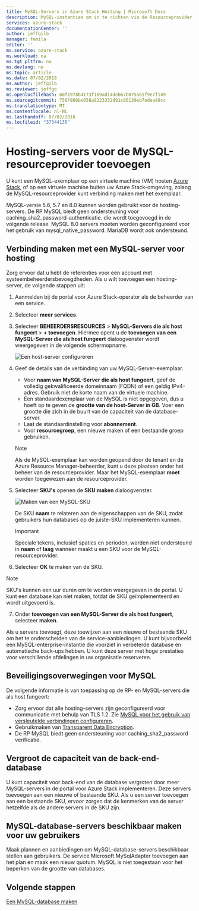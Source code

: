 ```yaml
---
title: MySQL-Servers in Azure Stack Hosting | Microsoft Docs
description: MySQL-instanties om in te richten via de Resourceprovider van MySQL-Adapter toevoegen
services: azure-stack
documentationCenter: ''
author: jeffgilb
manager: femila
editor: ''
ms.service: azure-stack
ms.workload: na
ms.tgt_pltfrm: na
ms.devlang: na
ms.topic: article
ms.date: 07/02/2018
ms.author: jeffgilb
ms.reviewer: jeffgo
ms.openlocfilehash: 60f1978b4173f169ad14deb67b075a61f9e7f149
ms.sourcegitcommit: 756f866be058a8223332d91c86139eb7edea80cc
ms.translationtype: MT
ms.contentlocale: nl-NL
ms.lasthandoff: 07/02/2018
ms.locfileid: "37344135"
---
```

# <a name="add-hosting-servers-for-the-mysql-resource-provider"></a>Hosting-servers voor de MySQL-resourceprovider toevoegen

U kunt een MySQL-exemplaar op een virtuele machine (VM) hosten [Azure Stack](azure-stack-poc.md), of op een virtuele machine buiten uw Azure Stack-omgeving, zolang de MySQL-resourceprovider kunt verbinding maken met het exemplaar.

MySQL-versie 5.6, 5.7 en 8.0 kunnen worden gebruikt voor de hosting-servers. De RP MySQL biedt geen ondersteuning voor caching_sha2_password-authenticatie. die wordt toegevoegd in de volgende release. MySQL 8.0 servers moeten worden geconfigureerd voor het gebruik van mysql_native_password. MariaDB wordt ook ondersteund.

## <a name="connect-to-a-mysql-hosting-server"></a>Verbinding maken met een MySQL-server voor hosting

Zorg ervoor dat u hebt de referenties voor een account met systeembeheerdersbevoegdheden. Als u wilt toevoegen een hosting-server, de volgende stappen uit:

1. Aanmelden bij de portal voor Azure Stack-operator als de beheerder van een service.
2. Selecteer **meer services**.
3. Selecteer **BEHEERDERSRESOURCES** > **MySQL-Servers die als host fungeert** > **+ toevoegen**. Hiermee opent u de **toevoegen van een MySQL-Server die als host fungeert** dialoogvenster wordt weergegeven in de volgende schermopname.

   ![Een host-server configureren](./media/azure-stack-mysql-rp-deploy/mysql-add-hosting-server-2.png)

4. Geef de details van de verbinding van uw MySQL-Server-exemplaar.

   * Voor **naam van MySQL-Server die als host fungeert**, geef de volledig gekwalificeerde domeinnaam (FQDN) of een geldig IPv4-adres. Gebruik niet de korte naam van de virtuele machine.
   * Een standaardexemplaar van de MySQL is niet opgegeven, dus u hoeft op te geven de **grootte van de host-Server in GB**. Voer een grootte die zich in de buurt van de capaciteit van de database-server.
   * Laat de standaardinstelling voor **abonnement**.
   * Voor **resourcegroep**, een nieuwe maken of een bestaande groep gebruiken.

   > [!NOTE]
   > Als de MySQL-exemplaar kan worden geopend door de tenant en de Azure Resource Manager-beheerder, kunt u deze plaatsen onder het beheer van de resourceprovider. Maar het MySQL-exemplaar **moet** worden toegewezen aan de resourceprovider.

5. Selecteer **SKU's** openen de **SKU maken** dialoogvenster.

   ![Maken van een MySQL-SKU](./media/azure-stack-mysql-rp-deploy/mysql-new-sku.png)

   De SKU **naam** te relateren aan de eigenschappen van de SKU, zodat gebruikers hun databases op de juiste-SKU implementeren kunnen.

   >[!IMPORTANT]
   >Speciale tekens, inclusief spaties en perioden, worden niet ondersteund in **naam** of **laag** wanneer maakt u een SKU voor de MySQL-resourceprovider.

6. Selecteer **OK** te maken van de SKU.
> [!NOTE]
> SKU's kunnen een uur duren om te worden weergegeven in de portal. U kunt een database kan niet maken, totdat de SKU geïmplementeerd en wordt uitgevoerd is.

7. Onder **toevoegen van een MySQL-Server die als host fungeert**, selecteer **maken**.

Als u servers toevoegt, deze toewijzen aan een nieuwe of bestaande SKU om het te onderscheiden van de service-aanbiedingen. U kunt bijvoorbeeld een MySQL-enterprise-instantie die voorziet in verbeterde database en automatische back-ups hebben. U kunt deze server met hoge prestaties voor verschillende afdelingen in uw organisatie reserveren.

## <a name="security-considerations-for-mysql"></a>Beveiligingsoverwegingen voor MySQL

De volgende informatie is van toepassing op de RP- en MySQL-servers die als host fungeert:

* Zorg ervoor dat alle hosting-servers zijn geconfigureerd voor communicatie met behulp van TLS 1.2. Zie [MySQL voor het gebruik van versleutelde verbindingen configureren](https://dev.mysql.com/doc/refman/5.7/en/using-encrypted-connections.html).
* Gebruikmaken van [Transparent Data Encryption](https://dev.mysql.com/doc/mysql-secure-deployment-guide/5.7/en/secure-deployment-data-encryption.html).
* De RP MySQL biedt geen ondersteuning voor caching_sha2_password verificatie.

## <a name="increase-backend-database-capacity"></a>Vergroot de capaciteit van de back-end-database

U kunt capaciteit voor back-end van de database vergroten door meer MySQL-servers in de portal voor Azure Stack implementeren. Deze servers toevoegen aan een nieuwe of bestaande SKU. Als u een server toevoegen aan een bestaande SKU, ervoor zorgen dat de kenmerken van de server hetzelfde als de andere servers in de SKU zijn.

## <a name="make-mysql-database-servers-available-to-your-users"></a>MySQL-database-servers beschikbaar maken voor uw gebruikers

Maak plannen en aanbiedingen om MySQL-database-servers beschikbaar stellen aan gebruikers. De service Microsoft.MySqlAdapter toevoegen aan het plan en maak een nieuw quotum. MySQL is niet toegestaan voor het beperken van de grootte van databases.

## <a name="next-steps"></a>Volgende stappen

[Een MySQL-database maken](azure-stack-mysql-resource-provider-databases.md)